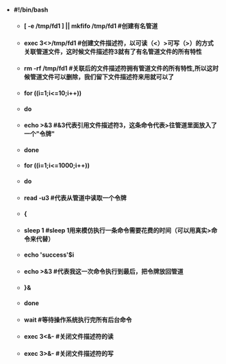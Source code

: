- #### #!/bin/bash
    - #### [ -e /tmp/fd1 ] || mkfifo /tmp/fd1 #创建有名管道
    - #### exec 3<>/tmp/fd1                   #创建文件描述符，以可读（<）>可写（>）的方式关联管道文件，这时候文件描述符3就有了有名管道文件的所有特性
    - #### rm -rf /tmp/fd1                    #关联后的文件描述符拥有管道文件的所有特性,所以这时候管道文件可以删除，我们留下文件描述符来用就可以了
    - #### for ((i=1;i<=10;i++))
    - #### do
    - #### echo >&3                   #&3代表引用文件描述符3，这条命令代表>往管道里面放入了一个"令牌"
    - #### done
    - #### for ((i=1;i<=1000;i++))
    - #### do
    - ####  read -u3                           #代表从管道中读取一个令牌
    - #### {
    - #### sleep 1  #sleep 1用来模仿执行一条命令需要花费的时间（可以用真实>命令来代替）
    - #### echo 'success'$i
    - #### echo >&3                   #代表我这一次命令执行到最后，把令牌放回管道
    - #### }&
    - #### done
    - #### wait                     #等待操作系统执行完所有后台命令
    - #### exec 3<&-                       #关闭文件描述符的读
    - #### exec 3>&-                       #关闭文件描述符的写
